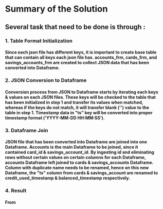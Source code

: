 # Summary of the Solution

## Several task that need to be done is through :

### 1. Table Format Initialization
#### Since each json file has different keys, it is important to create base table that can contain all keys each json file has. accounts_frm, cards_frm, and savings_accounts_frm are created to collect JSON data that has been converted into Dataframe.

### 2. JSON Conversion to Dataframe
#### Conversion process from JSON to Dataframe starts by iterating each keys & values on each JSON files. These keys will be checked to the table that has been initialized in step 1 and transfer its values when matched, whereas if the keys do not match, it will transfer blank ('') value to the table in step 1. Timestamp data in "ts" key will be converted into proper timestamp format ('YYYY-MM-DD HH:MM:SS').

### 3. Dataframe Join
#### JSON file that has been converted into Dataframe are joined into one Dataframe. Accounts is the main Dataframe to be joined, since it contained card_id & savings_account_id. By ingesting id and eliminating rows without certain values on certain columns for each Dataframe, accounts Dataframe left joined to cards & savings_accounts Dataframe. Column with duplicate name needs to be renamed, hence on this new Dataframe, the "ts" column from cards & savings_account are renamed to credit_used_timestamp & balanced_timestamp respectively.

### 4. Result
#### From 
